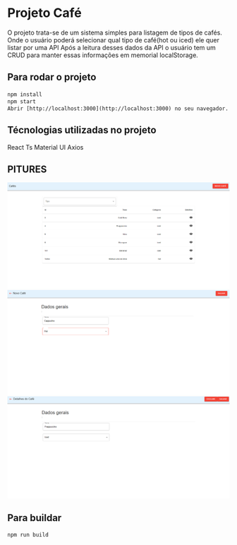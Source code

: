 # Projeto Café

O projeto trata-se de um sistema simples para listagem de tipos de cafés.
Onde o usuário poderá selecionar qual tipo de café(hot ou iced) ele quer listar por uma API 
Após a leitura desses dados da API o usuário tem um CRUD para manter essas informações em memorial localStorage.

## Para rodar o projeto
```
npm install
npm start
Abrir [http://localhost:3000](http://localhost:3000) no seu navegador.
```

## Técnologias utilizadas no projeto
React Ts
Material UI
Axios


## PITURES
![App Screenshot](/docs/Capturar.PNG?text=App+Screenshot+Here)
![App Screenshot](/docs/Capturar1.PNG?text=App+Screenshot+Here)
![App Screenshot](/docs/Capturar2.PNG?text=App+Screenshot+Here)

## Para buildar
```
npm run build
```



